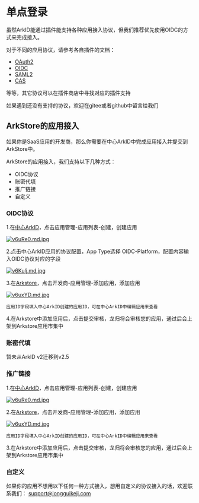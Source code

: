 # 单点登录

虽然ArkID能通过插件能支持各种应用接入协议，但我们推荐优先使用OIDC的方式来完成接入。

对于不同的应用协议，请参考各自插件的文档：

* [OAuth2](/%20%20系统插件/com_longgui_app_protocol_oidc/OAuth2/)
* [OIDC](/%20%20系统插件/com_longgui_app_protocol_oidc/OIDC/)
* [SAML2](/%20其它插件/com_longgui_app_protocol_saml2/)
* [CAS](/%20其它插件/com_longgui_app_protocol_cas_server/)

等等，其它协议可以在插件商店中寻找对应的插件支持

如果遇到还没有支持的协议，欢迎在gitee或者github中留言给我们

## ArkStore的应用接入

如果你是SaaS应用的开发商，那么你需要在中心ArkID中完成应用接入并提交到ArkStore中。

ArkStore的应用接入，我们支持以下几种方式：

* OIDC协议
* 账密代填
* 推广链接
* 自定义

### OIDC协议
1.在[中心ArkID](https://central.arkid.cc/)，点击应用管理-应用列表-创建，创建应用

[![v6uRe0.md.jpg](https://s1.ax1x.com/2022/08/22/v6uRe0.md.jpg)](https://imgse.com/i/v6uRe0)

2.点击中心ArkID应用的协议配置，App Type选择 OIDC-Platform，配置内容输入OIDC协议对应的字段

[![v6Kulj.md.jpg](https://s1.ax1x.com/2022/08/22/v6Kulj.md.jpg)](https://imgse.com/i/v6Kulj)

3.在[Arkstore](https://arkstore.longguikeji.com/)，点击开发商-应用管理-添加应用，添加应用

[![v6uxYD.md.jpg](https://s1.ax1x.com/2022/08/22/v6uxYD.md.jpg)](https://imgse.com/i/v6uxYD)

``` title="补充说明"
应用ID字段填入中心ArkID创建的应用ID，可在中心ArkID中编辑应用来查看
```

4.在Arkstore中添加应用后，点击提交审核，龙归将会审核您的应用，通过后会上架到Arkstore应用市集中

### 账密代填
暂未从ArkID v2迁移到v2.5

### 推广链接
1.在[中心ArkID](https://central.arkid.cc/)，点击应用管理-应用列表-创建，创建应用

[![v6uRe0.md.jpg](https://s1.ax1x.com/2022/08/22/v6uRe0.md.jpg)](https://imgse.com/i/v6uRe0)

2.在[Arkstore](https://arkstore.longguikeji.com/)，点击开发商-应用管理-添加应用，添加应用

[![v6uxYD.md.jpg](https://s1.ax1x.com/2022/08/22/v6uxYD.md.jpg)](https://imgse.com/i/v6uxYD)

``` title="补充说明"
应用ID字段填入中心ArkID创建的应用ID，可在中心ArkID中编辑应用来查看
```

3.在Arkstore中添加应用后，点击提交审核，龙归将会审核您的应用，通过后会上架到Arkstore应用市集中

### 自定义

如果你的应用不想用以下任何一种方式接入，想用自定义的协议接入的话，欢迎联系我们： support@longguikeji.com